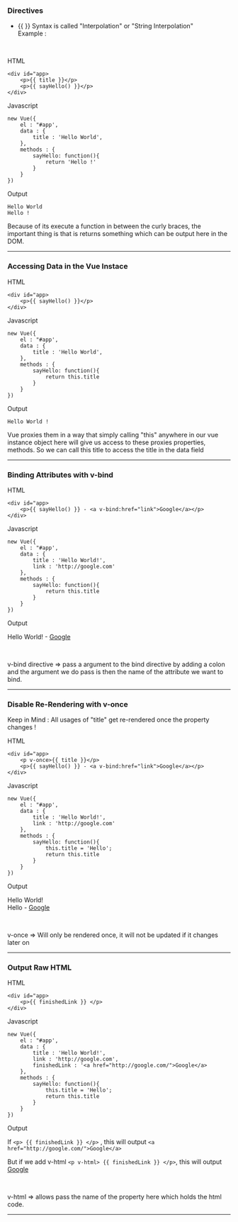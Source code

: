 ### Directives

- {{ }} Syntax is called "Interpolation" or "String Interpolation"
  <br/>
  Example :

<br/>

HTML

```
<div id="app>
    <p>{{ title }}</p>
    <p>{{ sayHello() }}</p>
</div>
```

Javascript

```
new Vue({
    el : "#app',
    data : {
        title : 'Hello World',
    },
    methods : {
        sayHello: function(){
            return 'Hello !'
        }
    }
})
```

Output

```
Hello World
Hello !
```

Because of its execute a function in between the curly braces, the important thing is that is returns something which can be output here in the DOM.

---

### Accessing Data in the Vue Instace

HTML

```
<div id="app>
    <p>{{ sayHello() }}</p>
</div>
```

Javascript

```
new Vue({
    el : "#app',
    data : {
        title : 'Hello World',
    },
    methods : {
        sayHello: function(){
            return this.title
        }
    }
})
```

Output

```
Hello World !
```

Vue proxies them in a way that simply calling "this" anywhere in our vue instance object here will give us access to these proxies properties, methods. So we can call this title to access the title in the data field

---

### Binding Attributes with v-bind

HTML

```
<div id="app>
    <p>{{ sayHello() }} - <a v-bind:href="link">Google</a></p>
</div>
```

Javascript

```
new Vue({
    el : "#app',
    data : {
        title : 'Hello World!',
        link : 'http://google.com'
    },
    methods : {
        sayHello: function(){
            return this.title
        }
    }
})
```

Output

Hello World! - [Google](http://google.com)

<br/>

v-bind directive => pass a argument to the bind directive by adding a colon and the argument we do pass is then the name of the attribute we want to bind.

---

### Disable Re-Rendering with v-once

Keep in Mind : All usages of "title" get re-rendered once the property changes !

HTML

```
<div id="app>
    <p v-once>{{ title }}</p>
    <p>{{ sayHello() }} - <a v-bind:href="link">Google</a></p>
</div>
```

Javascript

```
new Vue({
    el : "#app',
    data : {
        title : 'Hello World!',
        link : 'http://google.com'
    },
    methods : {
        sayHello: function(){
            this.title = 'Hello';
            return this.title
        }
    }
})
```

Output
<br/>

Hello World!
<br/>
Hello - [Google](http://google.com)

<br/>

v-once => Will only be rendered once, it will not be updated if it changes later on

---

### Output Raw HTML

HTML

```
<div id="app>
    <p>{{ finishedLink }} </p>
</div>
```

Javascript

```
new Vue({
    el : "#app',
    data : {
        title : 'Hello World!',
        link : 'http://google.com',
        finishedLink : '<a href="http://google.com/">Google</a>
    },
    methods : {
        sayHello: function(){
            this.title = 'Hello';
            return this.title
        }
    }
})
```

Output
<br/>

If `<p> {{ finishedLink }} </p>` , this will output `<a href="http://google.com/">Google</a>`

But if we add v-html `<p v-html> {{ finishedLink }} </p>`, this will output [Google](http://google.com/)

<br/>

v-html => allows pass the name of the property here which holds the html code.

---
